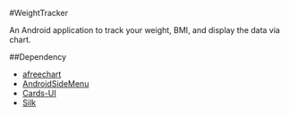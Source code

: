 #WeightTracker

An Android application to track your weight, BMI, and display the data via chart.

##Dependency
* [afreechart](https://code.google.com/p/afreechart/)
* [AndroidSideMenu](https://github.com/dmitry-zaitsev/AndroidSideMenu)
* [Cards-UI](https://github.com/afollestad/Cards-UI)
* [Silk](https://github.com/afollestad/Silk)
